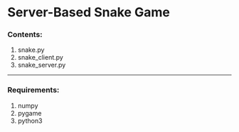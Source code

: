 # Server-Based Snake Game

### Contents:
1. snake.py
2. snake_client.py
3. snake_server.py

-----------------------------

### Requirements:

1. numpy
2. pygame
3. python3



